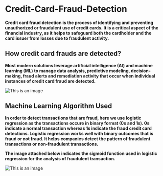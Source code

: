 # Credit-Card-Fraud-Detection

**Credit card fraud detection is the process of identifying and preventing unauthorized or fraudulent use of credit cards. It is a critical aspect of the financial industry, as it helps to safeguard both the cardholder and the card issuer from losses due to fraudulent activity.**


## How credit card frauds are detected?


**Most modern solutions leverage artificial intelligence (AI) and machine learning (ML) to manage data analysis, predictive modeling, decision-making, fraud alerts and remediation activity that occur when individual instances of credit card fraud are detected.**


![This is an image](https://repository-images.githubusercontent.com/223699949/0601d980-5912-11eb-8486-3237a1e3c4cf)



## Machine Learning Algorithm Used

**In order to detect transactions that are fraud, here we use logistic regression as the transactions occure in binary format (0s and 1s). 0s indicate  a normal transaction whereas 1s indicate the fraud credit card detections. Logistic regression works well with binary outcomes that is fraud or not fraud. It helps companies detect the pattern of fraudulent transactions or non-fraudulent transactions.**

**The image attached below indicates the sigmoid function used in logistic regression for the analysis of fraudulent transaction.**

![This is an image](https://www.google.com/url?sa=i&url=https%3A%2F%2Fthesai.org%2FDownloads%2FVolume11No12%2FPaper_65-Fraud_Detection_in_Credit_Cards.pdf&psig=AOvVaw0vGtV9vbXBCxa-a4jozNxj&ust=1678812189563000&source=images&cd=vfe&ved=0CBAQjRxqFwoTCMDbmPSs2f0CFQAAAAAdAAAAABAR)
